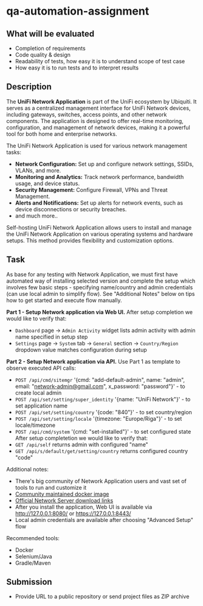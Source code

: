 # qa-automation-assignment

## What will be evaluated
- Completion of requirements
- Code quality & design
- Readability of tests, how easy it is to understand scope of test case
- How easy it is to run tests and to interpret results

## Description
The **UniFi Network Application** is part of the UniFi ecosystem by Ubiquiti. It serves as a centralized management interface for UniFi Network devices, including gateways, switches, access points, and other network components. 
The application is designed to offer real-time monitoring, configuration, and management of network devices, making it a powerful tool for both home and enterprise networks.

The UniFi Network Application is used for various network management tasks:
- **Network Configuration:** Set up and configure network settings, SSIDs, VLANs, and more.
- **Monitoring and Analytics:** Track network performance, bandwidth usage, and device status.
- **Security Management:** Configure Firewall, VPNs and Threat Management.
- **Alerts and Notifications:** Set up alerts for network events, such as device disconnections or security breaches.
- and much more..

Self-hosting UniFi Network Application allows users to install and manage the UniFi Network Application on various operating systems and hardware setups. This method provides flexibility and customization options.

## Task

As base for any testing with Network Application, we must first have automated way of installing selected version and complete the setup which involves few basic steps - specifying name/country and admin credentials (can use local admin to simplify flow).
See "Additional Notes" below on tips how to get started and execute flow manually.

**Part 1 - Setup Network application via Web UI.**
After setup completion we would like to verify that:
- `Dashboard` page -> `Admin Activity` widget lists admin activity with admin name specified in setup step
- `Settings` page -> `System` tab -> `General` section -> `Country/Region` dropdown value matches configuration during setup

**Part 2 - Setup Network application via API.**
Use Part 1 as template to observe executed API calls:
- `POST /api/cmd/sitemgr`  '{cmd: "add-default-admin", name: "admin", email: "network-admin@gmail.com", x_password: "password"}' - to create local admin
- `POST /api/set/setting/super_identity` '{name: "UniFi Network"}' - to set application name
- `POST /api/set/setting/country` '{code: "840"}' - to set country/region
- `POST /api/set/setting/locale` '{timezone: "Europe/Riga"}' - to set locale/timezone
- `POST /api/cmd/system` '{cmd: "set-installed"}' - to set configured state
After setup completetion we would like to verify that:
- `GET /api/self` returns admin with configured "name"
- `GET /api/s/default/get/setting/country` returns configured country "code"


Additional notes:
- There's big community of Network Application users and vast set of tools to run and customize it
- [Community maintained docker image](https://hub.docker.com/r/linuxserver/unifi-network-application)
- [Official Network Server download links](https://ui.com/download/releases/network-server)
- After you install the application, Web UI is available via http://127.0.0.1:8080/ or https://127.0.0.1:8443/
- Local admin credentials are available after choosing "Advanced Setup" flow

Recommended tools:
- Docker
- Selenium/Java
- Gradle/Maven

## Submission
- Provide URL to a public repository or send project files as ZIP archive
